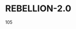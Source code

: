 # REBELLION-2.0                                                                                                          

105
